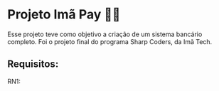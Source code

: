 # Projeto Imã Pay 👩‍💻
Esse projeto teve como objetivo a criação de um sistema bancário completo. Foi o projeto final do programa Sharp Coders, da Imã Tech. 

## Requisitos:

RN1: 
